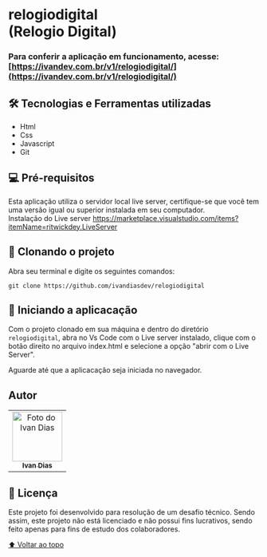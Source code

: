 # relogiodigital<br> (Relogio Digital)

### Para conferir a aplicação em funcionamento, acesse: [https://ivandev.com.br/v1/relogiodigital/](https://ivandev.com.br/v1/relogiodigital/)

## 🛠️ Tecnologias e Ferramentas utilizadas

* Html
* Css
* Javascript
* Git

## 💻 Pré-requisitos

Esta aplicação utiliza o servidor local live server, certifique-se que você tem uma versão igual ou superior instalada em seu computador.<br>
Instalação do Live server https://marketplace.visualstudio.com/items?itemName=ritwickdey.LiveServer

## 🚀 Clonando o projeto

Abra seu terminal e digite os seguintes comandos:
```
git clone https://github.com/ivandiasdev/relogiodigital
```
## 🚀 Iniciando a aplicacação
Com o projeto clonado em sua máquina e dentro do diretório `relogiodigital`, abra no Vs Code com o Live server instalado, clique com o botão direito no arquivo index.html e selecione a opção "abrir com o Live Server".

Aguarde até que a aplicacação seja iniciada no navegador.

## Autor

<table>
  <tr>
    <td align="center">
      <a href="https://www.linkedin.com/in/ivandevv/" target="_blank" rel="noopener noreferrer">
       <img src="https://media.licdn.com/dms/image/D4D03AQFFB74PYukBig/profile-displayphoto-shrink_200_200/0/1667316754223?e=1691625600&v=beta&t=S_OxlczME6lxlqDYN_pYhLbhr9DgYYFxej4V1mktsww" width="100px;" alt="Foto do Ivan Dias"/><br>
        <sub>
          <b>Ivan Dias</b>
        </sub>
      </a>
    </td>
  </tr>
</table>

## 📝 Licença

Este projeto foi desenvolvido para resolução de um desafio técnico. Sendo assim, este projeto não está licenciado e não possui fins lucrativos, sendo feito apenas para fins de estudo dos colaboradores.

[⬆ Voltar ao topo](#Habitue)<br>
